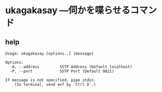 # ukagakasay ―伺かを喋らせるコマンド

## help

```
Usage: ukagakasay [options..] [message]

Options:
  -A, --address         SSTP Address (Default localhost)
  -P, --port            SSTP Port (Default 9821)

If message is not specified, pipe stdin.
    (In terminal, send eof by `Ctrl D`.)
```
